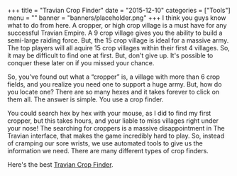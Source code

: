 +++
title = "Travian Crop Finder"
date = "2015-12-10"
categories = ["Tools"]
menu = ""
banner = "banners/placeholder.png"
+++
I think you guys know what to do from here. A cropper, or high crop village is a must have for any successful Travian Empire. A 9 crop village gives you the ability to build a semi-large raiding force. But, the 15 crop village is ideal for a massive army. The top players will all aquire 15 crop villages within their first 4 villages. So, it may be difficult to find one at first. But, don't give up. It's possible to conquer these later on if you missed your chance.

So, you’ve found out what a “cropper” is, a village with more than 6 crop fields, and you realize you need one to support a huge army. But, how do you locate one? There are so many hexes and it takes forever to click on them all. The answer is simple. You use a crop finder. 

You could search hex by hex with your mouse, as I did to find my first cropper, but this takes hours, and your liable to miss villages right under your nose! The searching for croppers is a massive disappointment in The Travian interface, that makes the game incredibly hard to play. So, instead of cramping our sore wrists, we use automated tools to give us the information we need. There are many different types of crop finders.

Here's the best [Travian Crop Finder](http://croppers.travibot.com/).




